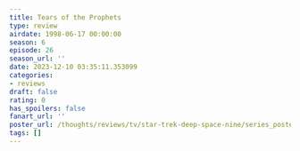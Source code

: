 ```yaml
---
title: Tears of the Prophets
type: review
airdate: 1998-06-17 00:00:00
season: 6
episode: 26
season_url: ''
date: 2023-12-10 03:35:11.353099
categories:
- reviews
draft: false
rating: 0
has_spoilers: false
fanart_url: ''
poster_url: /thoughts/reviews/tv/star-trek-deep-space-nine/series_poster.jpg
tags: []
---
```


